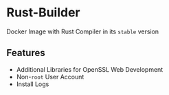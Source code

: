 

# Rust-Builder
Docker Image with Rust Compiler in its `stable` version

## Features
* Additional Libraries for OpenSSL Web Development
* Non-`root` User Account
* Install Logs

